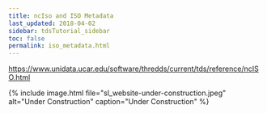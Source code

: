```yaml
---
title: ncIso and ISO Metadata
last_updated: 2018-04-02
sidebar: tdsTutorial_sidebar
toc: false
permalink: iso_metadata.html
---
```


https://www.unidata.ucar.edu/software/thredds/current/tds/reference/ncISO.html

{% include image.html file="sl_website-under-construction.jpeg" alt="Under Construction" caption="Under Construction" %}

